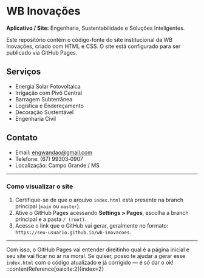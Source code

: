 # WB Inovações

**Aplicativo / Site:** Engenharia, Sustentabilidade e Soluções Inteligentes.

Este repositório contém o código-fonte do site institucional da WB Inovações, criado com HTML e CSS. O site está configurado para ser publicado via GitHub Pages.

## Serviços

- Energia Solar Fotovoltaica  
- Irrigação com Pivô Central  
- Barragem Subterrânea  
- Logística e Endereçamento  
- Decoração Sustentável  
- Engenharia Civil

## Contato

- Email: engwandao@gmail.com  
- Telefone: (67) 99303‑0907  
- Localização: Campo Grande / MS

---

### Como visualizar o site

1. Certifique-se de que o arquivo `index.html` está presente na branch principal (`main` ou `master`).  
2. Ative o GitHub Pages acessando **Settings > Pages**, escolha a branch principal e a pasta `/ (root)`.  
3. Acesse o link que o GitHub vai gerar, geralmente no formato: `https://seu-usuario.github.io/wb-inovacoes`.

---

Com isso, o GitHub Pages vai entender direitinho qual é a página inicial e seu site vai ficar no ar na moral. Se quiser, posso te ajudar a gerar esse `index.html` com o código atualizado e já corrigido — é só dar o ok!
::contentReference[oaicite:2]{index=2}
